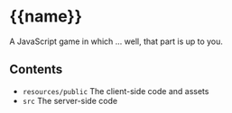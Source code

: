 # {{name}}

A JavaScript game in which ... well, that part is up to you.

## Contents

* `resources/public` The client-side code and assets
* `src` The server-side code
